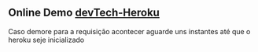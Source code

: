## Online Demo   [devTech-Heroku](https://devtech-frontend.herokuapp.com/)

 
Caso demore para a requisição acontecer aguarde uns instantes até que o heroku seje inicializado

